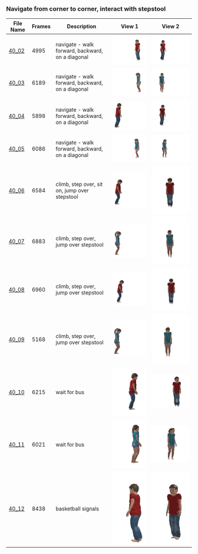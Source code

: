 ### Navigate from corner to corner, interact with stepstool
|File Name|Frames|Description|View 1|View 2|
|-|-|-|-|-|
|[40_02](https://github.com/Shriinivas/cmubvh/raw/main/Sequence-040-045/40/Data/40_02.zip)|4995|navigate - walk forward, backward, on a diagonal|<img src="https://github.com/Shriinivas/cmubvhgifs/blob/main/Sequence-040-045/40/40_02_0.gif"/>|<img src="https://github.com/Shriinivas/cmubvhgifs/blob/main/Sequence-040-045/40/40_02_1.gif"/>|
|[40_03](https://github.com/Shriinivas/cmubvh/raw/main/Sequence-040-045/40/Data/40_03.zip)|6189|navigate - walk forward, backward, on a diagonal|<img src="https://github.com/Shriinivas/cmubvhgifs/blob/main/Sequence-040-045/40/40_03_0.gif"/>|<img src="https://github.com/Shriinivas/cmubvhgifs/blob/main/Sequence-040-045/40/40_03_1.gif"/>|
|[40_04](https://github.com/Shriinivas/cmubvh/raw/main/Sequence-040-045/40/Data/40_04.zip)|5898|navigate - walk forward, backward, on a diagonal|<img src="https://github.com/Shriinivas/cmubvhgifs/blob/main/Sequence-040-045/40/40_04_0.gif"/>|<img src="https://github.com/Shriinivas/cmubvhgifs/blob/main/Sequence-040-045/40/40_04_1.gif"/>|
|[40_05](https://github.com/Shriinivas/cmubvh/raw/main/Sequence-040-045/40/Data/40_05.zip)|6086|navigate - walk forward, backward, on a diagonal|<img src="https://github.com/Shriinivas/cmubvhgifs/blob/main/Sequence-040-045/40/40_05_0.gif"/>|<img src="https://github.com/Shriinivas/cmubvhgifs/blob/main/Sequence-040-045/40/40_05_1.gif"/>|
|[40_06](https://github.com/Shriinivas/cmubvh/raw/main/Sequence-040-045/40/Data/40_06.zip)|6584|climb, step over, sit on, jump over stepstool|<img src="https://github.com/Shriinivas/cmubvhgifs/blob/main/Sequence-040-045/40/40_06_0.gif"/>|<img src="https://github.com/Shriinivas/cmubvhgifs/blob/main/Sequence-040-045/40/40_06_1.gif"/>|
|[40_07](https://github.com/Shriinivas/cmubvh/raw/main/Sequence-040-045/40/Data/40_07.zip)|6883|climb, step over, jump over stepstool|<img src="https://github.com/Shriinivas/cmubvhgifs/blob/main/Sequence-040-045/40/40_07_0.gif"/>|<img src="https://github.com/Shriinivas/cmubvhgifs/blob/main/Sequence-040-045/40/40_07_1.gif"/>|
|[40_08](https://github.com/Shriinivas/cmubvh/raw/main/Sequence-040-045/40/Data/40_08.zip)|6960|climb, step over, jump over stepstool|<img src="https://github.com/Shriinivas/cmubvhgifs/blob/main/Sequence-040-045/40/40_08_0.gif"/>|<img src="https://github.com/Shriinivas/cmubvhgifs/blob/main/Sequence-040-045/40/40_08_1.gif"/>|
|[40_09](https://github.com/Shriinivas/cmubvh/raw/main/Sequence-040-045/40/Data/40_09.zip)|5168|climb, step over, jump over stepstool|<img src="https://github.com/Shriinivas/cmubvhgifs/blob/main/Sequence-040-045/40/40_09_0.gif"/>|<img src="https://github.com/Shriinivas/cmubvhgifs/blob/main/Sequence-040-045/40/40_09_1.gif"/>|
|[40_10](https://github.com/Shriinivas/cmubvh/raw/main/Sequence-040-045/40/Data/40_10.zip)|6215|wait for bus|<img src="https://github.com/Shriinivas/cmubvhgifs/blob/main/Sequence-040-045/40/40_10_0.gif"/>|<img src="https://github.com/Shriinivas/cmubvhgifs/blob/main/Sequence-040-045/40/40_10_1.gif"/>|
|[40_11](https://github.com/Shriinivas/cmubvh/raw/main/Sequence-040-045/40/Data/40_11.zip)|6021|wait for bus|<img src="https://github.com/Shriinivas/cmubvhgifs/blob/main/Sequence-040-045/40/40_11_0.gif"/>|<img src="https://github.com/Shriinivas/cmubvhgifs/blob/main/Sequence-040-045/40/40_11_1.gif"/>|
|[40_12](https://github.com/Shriinivas/cmubvh/raw/main/Sequence-040-045/40/Data/40_12.zip)|8438|basketball signals|<img src="https://github.com/Shriinivas/cmubvhgifs/blob/main/Sequence-040-045/40/40_12_0.gif"/>|<img src="https://github.com/Shriinivas/cmubvhgifs/blob/main/Sequence-040-045/40/40_12_1.gif"/>|
